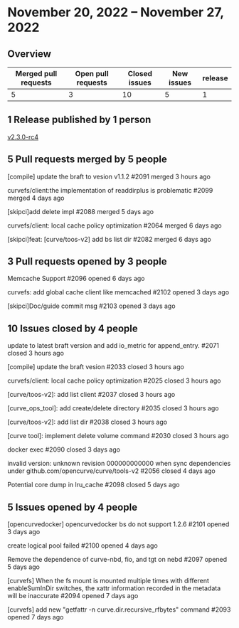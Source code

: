 # November 20, 2022 – November 27, 2022

## Overview

| Merged pull requests | Open pull requests | Closed issues | New issues | release |
|-- | -- | -- | -- | -- |
| 5 | 3 | 10 | 5 | 1 |

##  1 Release published by 1 person

[v2.3.0-rc4](https://github.com/opencurve/curve/releases/tag/v2.3.0-rc4)

## 5 Pull requests merged by 5 people

[compile] update the braft to vesion v1.1.2
#2091 merged 3 hours ago

curvefs/client:the implementation of readdirplus is problematic
#2099 merged 4 days ago

[skipci]add delete impl
#2088 merged 5 days ago

curvefs/client: local cache policy optimization
#2064 merged 6 days ago

[skipci]feat: [curve/toos-v2] add bs list dir
#2082 merged 6 days ago

## 3 Pull requests opened by 3 people

Memcache Support
#2096 opened 6 days ago

curvefs: add global cache client like memcached
#2102 opened 3 days ago

[skipci]Doc/guide commit msg
#2103 opened 3 days ago

## 10 Issues closed by 4 people

update to latest braft version and add io_metric for append_entry.
#2071 closed 3 hours ago

[compile] update the braft vesion
#2033 closed 3 hours ago

curvefs/client: local cache policy optimization
#2025 closed 3 hours ago

[curve/toos-v2]: add list client
#2037 closed 3 hours ago

[curve_ops_tool]: add create/delete directory
#2035 closed 3 hours ago

[curve/toos-v2]: add list dir
#2038 closed 3 hours ago

[curve tool]: implement delete volume command
#2030 closed 3 hours ago

docker exec
#2090 closed 3 days ago

invalid version: unknown revision 000000000000 when sync dependencies under github.com/opencurve/curve/tools-v2
#2056 closed 4 days ago

Potential core dump in lru_cache
#2098 closed 5 days ago

## 5 Issues opened by 4 people

[opencurvedocker] opencurvedocker bs do not support 1.2.6
#2101 opened 3 days ago

create logical pool failed
#2100 opened 4 days ago

Remove the dependence of curve-nbd, fio, and tgt on nebd
#2097 opened 5 days ago

[curvefs] When the fs mount is mounted multiple times with different enableSumInDir switches, the xattr information recorded in the metadata will be inaccurate
#2094 opened 7 days ago

[curvefs] add new "getfattr -n curve.dir.recursive_rfbytes" command
#2093 opened 7 days ago
